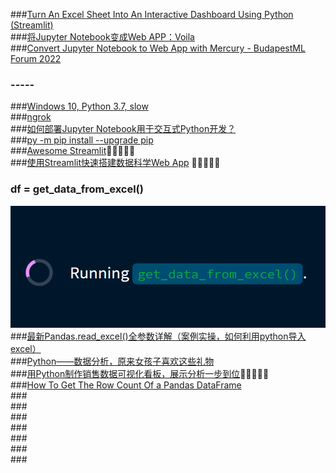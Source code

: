 ###[Turn An Excel Sheet Into An Interactive Dashboard Using Python (Streamlit)](https://www.youtube.com/watch?v=Sb0A9i6d320)  
###[将Jupyter Notebook变成Web APP：Voila](https://zhuanlan.zhihu.com/p/127300044)  
###[Convert Jupyter Notebook to Web App with Mercury - BudapestML Forum 2022](https://www.youtube.com/watch?v=wYq1MV_TNSo)  
### -----
###[Windows 10, Python 3.7, slow  ](http://localhost:8888/voila/render/20220910.ipynb?)  
###[ngrok](https://voila.readthedocs.io/en/stable/deploy.html#sharing-voila-applications-with-ngrok)  
###[如何部署Jupyter Notebook用于交互式Python开发？](https://baijiahao.baidu.com/s?id=1686377715515576202&wfr=spider&for=pc)  
###[py -m pip install --upgrade pip](https://pip.pypa.io/en/stable/installation/)  
###[Awesome Streamlit](https://github.com/MarcSkovMadsen/awesome-streamlit)🔴🔴🔴🔴🔴  
###[使用Streamlit快速搭建数据科学Web App](https://zhuanlan.zhihu.com/p/163927661) 🔴🔴🔴🔴🔴  
### df = get_data_from_excel()  
![df = get_data_from_excel()](./images/get_data_from_excel.png)  
###[最新Pandas.read_excel()全参数详解（案例实操，如何利用python导入excel）](https://zhuanlan.zhihu.com/p/142972462)  
###[Python——数据分析，原来女孩子喜欢这些礼物](https://zhuanlan.zhihu.com/p/486275775)  
###[用Python制作销售数据可视化看板，展示分析一步到位](https://www.cnblogs.com/1234567FENG/p/16378938.html)🔴🔴🔴🔴🔴  
###[How To Get The Row Count Of a Pandas DataFrame](https://towardsdatascience.com/how-to-get-the-row-count-of-a-pandas-dataframe-be67232ad5de)  
###[]()  
###[]()  
###[]()  
###[]()  
###[]()  
###[]()  
###[]()  
